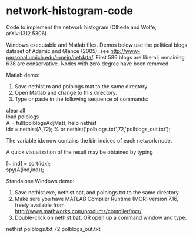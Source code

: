 network-histogram-code
======================

Code to implement the network histogram (Olhede and Wolfe, arXiv:1312.5306)

Windows executable and Matlab files.  Demos below use the political blogs dataset
of Adamic and Glance (2005), see http://www-personal.umich.edu/~mejn/netdata/.
First 586 blogs are liberal; remaining 638 are conservative.  Nodes with zero degree
have been removed.

Matlab demo:

1. Save nethist.m and polblogs.mat to the same directory. 
2. Open Matlab and change to this directory. 
3. Type or paste in the following sequence of commands: 

clear all  
load polblogs  
A = full(polblogsAdjMat);
help nethist  
idx = nethist(A,72); % or nethist('polblogs.txt',72,'polblogs_out.txt');

The variable idx now contains the bin indices of each network node.

A quick visualization of the result may be obtained by typing

[~,ind] = sort(idx);  
spy(A(ind,ind));  

Standalone Windows demo:

1. Save nethist.exe, nethist.bat, and polblogs.txt to the same directory.
2. Make sure you have MATLAB Compiler Runtime (MCR) version 7.16, 
freely available from http://www.mathworks.com/products/compiler/mcr/
3. Double-click on nethist.bat, OR open up a command window and type:

nethist polblogs.txt 72 polblogs_out.txt
